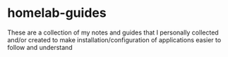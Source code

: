 # homelab-guides
These are a collection of my notes and guides that I personally collected and/or created to make installation/configuration of applications easier to follow and understand
